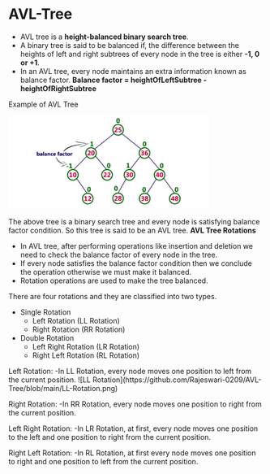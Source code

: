 # AVL-Tree

- AVL tree is a **height-balanced binary search tree**.
- A binary tree is said to be balanced if, the difference between the heights of left and right subtrees of every node in the tree is either **-1, 0 or +1**. 
- In an AVL tree, every node maintains an extra information known as balance factor. 
              **Balance factor = heightOfLeftSubtree - heightOfRightSubtree**
               
Example of AVL Tree

![AVL Tree](https://github.com/Rajeswari-0209/AVL-Tree/blob/main/AVL-Tree.png)

The above tree is a binary search tree and every node is satisfying balance factor condition. So this tree is said to be an AVL tree.
**AVL Tree Rotations**
- In AVL tree, after performing operations like insertion and deletion we need to check the balance factor of every node in the tree.
- If every node satisfies the balance factor condition then we conclude the operation otherwise we must make it balanced. 
- Rotation operations are used to make the tree balanced.
<p>There are four rotations and they are classified into two types.</p>

* Single Rotation
  * Left Rotation (LL Rotation)
  * Right Rotation (RR Rotation)
* Double Rotation
  * Left Right Rotation (LR Rotation)
  * Right Left Rotation (RL Rotation)
<p>
Left Rotation:
  -In LL Rotation, every node moves one position to left from the current position. 
  ![LL Rotation](https://github.com/Rajeswari-0209/AVL-Tree/blob/main/LL-Rotation.png)
  </p>
  
  <p>
Right Rotation:
 -In RR Rotation, every node moves one position to right from the current position.</p>
 <p>
Left Right Rotation:
 -In LR Rotation, at first, every node moves one position to the left and one position to right from the current position.</p>
 <p>
Right Left Rotation:
 -In RL Rotation, at first every node moves one position to right and one position to left from the current position. </p>
              

